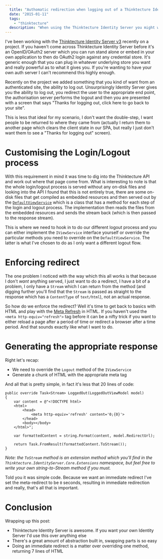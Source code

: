 ```yaml
---
  title: "Authomatic redirection when logging out of a Thinktecture Identity Server"
  date: "2015-01-11"
  tags: 
    - "thinktecture"
  description: "When using the Thinktecture Identity Server you might want to do an automatic redirect upon logout, which doesn't happen OOTB, so here's how to do it."
---
```


I've been working with the [Thinktecture Identity Server v3](https://github.com/thinktecture/Thinktecture.IdentityServer.v3) recently on a project. If you haven't come across Thinktecture Identity Server before it's an OpenID/OAuth2 server which you can run stand alone or embed in your own application to then do OAuth2 login against any credential store. It's generic enough that you can plug in whatever underlying store you want and really powerful as to what it gives you. If you're wanting to have your own auth server I can't recommend this highly enough.

Recently on the project we added something that you kind of want from an authenticated site, the ability to log out. Unsurprisingly Identity Server gives you the ability to log out, you redirect the user to the appropriate end point, the authorisation server performs the logout and then you are presented with a screen that says "Thanks for logging out, click here to go back to your site".

This is less that ideal for my scenario, I don't want the double-step, I want people to be returned to where they came from (actually I return them to another page which clears the client state in our SPA, but really I just don't want them to see a "Thanks for logging out" screen).

# Customising the Login/Logout process

With this requirement in mind it was time to dig into the Thinktecture API and work out where that page come from. What is interesting to note is that the whole login/logout process is served without any on-disk files and looking into the API I found that this is not entirely true, there are some on-disk files that get compiled as embedded resources and then served out by the [`DefaultViewService`](https://github.com/thinktecture/Thinktecture.IdentityServer.v3/blob/master/source/Core/Services/DefaultViewService/DefaultViewService.cs) which is a class that has a method for each step of the login and logout process. The implementation then reads the files from the embedded resources and sends the stream back (which is then passed to the response stream).

This is where we need to hook in to do our different logout process and you can either implement the `IViewService` interface yourself or override the particular methods you need to override on the `DefaultViewService`. The latter is what I've chosen to do as I only want a different logout flow.

# Enforcing redirect

The one problem I noticed with the way which this all works is that because I don't *want* anything served, I just want to do a redirect, I have a bit of a problem, I only have a `Stream` which I can return from the method (and digging further you'll find that the `Stream` is passed as straight to the response which has a `ContentType` of `text/html`), not an actual response.

So how do we enforce the redirect? Well it's time to get back to basics with HTML and play with the [Meta Refresh](http://en.wikipedia.org/wiki/Meta_refresh) in HTML. If you haven't used the `<meta http-equiv="refresh">` tag before it can be a nifty trick if you want to either reload a page after a period of time or redirect a browser after a time period. And that sounds exactly like what I want to do.

# Generating the appropriate response

Right let's recap:

* We need to override the `Logout` method of the `IViewService`
* Generate a chunk of HTML with the appropriate meta tag

And all that is pretty simple, in fact it's less that 20 lines of code:

    public override Task<Stream> LoggedOut(LoggedOutViewModel model)
    {
        var content = @"<!DOCTYPE html>
        <html>
            <head>
                <meta http-equiv='refresh' content='0;{0}'>
            </head>
            <body></body>
        </html>";

        var formattedContent = string.Format(content, model.RedirectUrl);

        return Task.FromResult(formattedContent.ToStream());
    }

*Note: the `ToStream` method is an extension method which you'll find in the `Thinktecture.IdentityServer.Core.Extensions` namespace, but feel free to write your own string-to-Stream method if you must.*

Told you it was simple code. Because we want an immediate redirect I've set the meta-redirect to be `0` seconds, resulting in immediate redirection and really, that's all that is important.

# Conclusion

Wrapping up this post:

* Thinktecture Identity Server is awesome. If you want your own Identity Server I'd use this over anything else
* There's a great amount of abstraction built in, swapping parts is so easy
* Doing an immediate redirect is a matter over overriding one method, returning 7 lines of HTML
